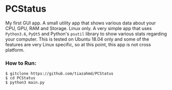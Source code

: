 # PCStatus
My first GUI app. A small utility app that shows various data about your CPU, GPU, RAM and Storage. Linux only.
A very simple app that uses `Python3.6`, `PyQt5` and Python's `psutil` library to show various stats regarding your computer. This is tested on Ubuntu 18.04 only and some of the features are very Linux specific, so at this point, this app is not cross platform. 

### How to Run:
```
$ gitclone https://github.com/tiazahmd/PCStatus
$ cd PCStatus
$ python3 main.py
```
